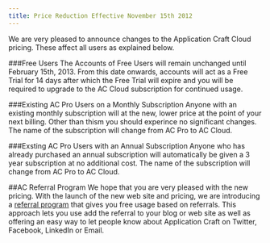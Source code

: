 ```yaml
---
title: Price Reduction Effective November 15th 2012
---
```


We are very pleased to announce changes to the Application Craft Cloud pricing. These affect all users as explained below.

###Free Users
The Accounts of Free Users will remain unchanged until February 15th, 2013. From this date onwards, accounts will act as a Free Trial for <span class="trial-period">14</span> days after which the Free Trial will expire and you will be required to upgrade to the AC Cloud subscription for continued usage.

###Existing AC Pro Users on a Monthly Subscription
Anyone with an existing monthly subscription will at the new, lower price at the point of your next billing. Other than thism you should experince no significant changes. The name of the subscription will change from AC Pro to AC Cloud.

###Exsting AC Pro Users with an Annual Subscription
Anyone who has already purchased an annual subscription will automatically be given a 3 year subscription at no additional cost. The name of the subscription will change from AC Pro to AC Cloud.

##AC Referral Program
We hope that you are very pleased with the new pricing. With the launch of the new web site and pricing, we are introducing a [referral program](/referral-program) that gives you free usage based on referrals. This approach lets you use add the referral to your blog or web site as well as offering an easy way to let people know about Application Craft on Twitter, Facebook, LinkedIn or Email.
